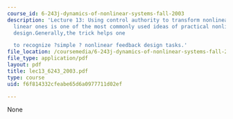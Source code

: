 ```yaml
---
course_id: 6-243j-dynamics-of-nonlinear-systems-fall-2003
description: 'Lecture 13: Using control authority to transform nonlinear models into
  linear ones is one of the most commonly used ideas of practical nonlinear control
  design.Generally,the trick helps one

  to recognize ?simple ? nonlinear feedback design tasks.'
file_location: /coursemedia/6-243j-dynamics-of-nonlinear-systems-fall-2003/f6f814332cfeabe65d6a0977711d02ef_lec13_6243_2003.pdf
file_type: application/pdf
layout: pdf
title: lec13_6243_2003.pdf
type: course
uid: f6f814332cfeabe65d6a0977711d02ef

---
```

None